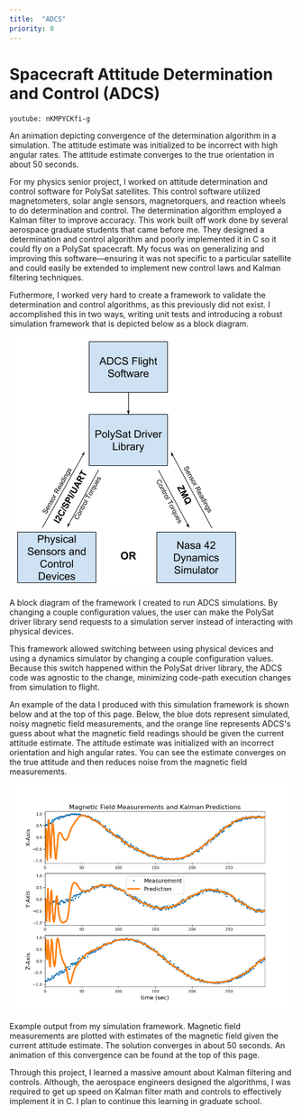 ```yaml
---
title:  "ADCS"
priority: 0
---
```


# Spacecraft Attitude Determination and Control (ADCS)

`youtube: nKMPYCKfi-g`
<p class='lb-project-caption'>
An animation depicting convergence of the determination algorithm in a simulation. The attitude estimate was initialized to be incorrect with high angular rates. The attitude estimate converges to the true orientation in about 50 seconds.
</p>

For my physics senior project, I worked on attitude determination and control software for PolySat satellites. This control software utilized magnetometers, solar angle sensors, magnetorquers, and reaction wheels to do determination and control. The determination algorithm employed a Kalman filter to improve accuracy. This work built off work done by several aerospace graduate students that came before me. They designed a determination and control algorithm and poorly implemented it in C so it could fly on a PolySat spacecraft. My focus was on generalizing and improving this software—ensuring it was not specific to a particular satellite and could easily be extended to implement new control laws and Kalman filtering techniques.

Futhermore, I worked very hard to create a framework to validate the determination and control algorithms, as this previously did not exist. I accomplished this in two ways, writing unit tests and introducing a robust simulation framework that is depicted below as a block diagram.

![ADCS Simulation Architecture](./assets/adcs_sim.png)
<p class='lb-project-caption'>
A block diagram of the framework I created to run ADCS simulations. By changing a couple configuration values, the user can make the PolySat driver library send requests to a simulation server instead of interacting with physical devices.
</p>

This framework allowed switching between using physical devices and using a dynamics simulator by changing a couple configuration values. Because this switch happened within the PolySat driver library, the ADCS code was agnostic to the change, minimizing code-path execution changes from simulation to flight.

An example of the data I produced with this simulation framework is shown below and at the top of this page. Below, the blue dots represent simulated, noisy magnetic field measurements, and the orange line represents ADCS's guess about what the magnetic field readings should be given the current attitude estimate. The attitude estimate was initialized with an incorrect orientation and high angular rates. You can see the estimate converges on the true attitude and then reduces noise from the magnetic field measurements.

![ADCS Mag Readings](./assets/mag_data.png)
<p class='lb-project-caption'>
Example output from my simulation framework. Magnetic field measurements are plotted with estimates of the magnetic field given the current attitude estimate. The solution converges in about 50 seconds. An animation of this convergence can be found at the top of this page.
</p>

Through this project, I learned a massive amount about Kalman filtering and controls. Although, the aerospace engineers designed the algorithms, I was required to get up speed on Kalman filter math and controls to effectively implement it in C. I plan to continue this learning in graduate school.
